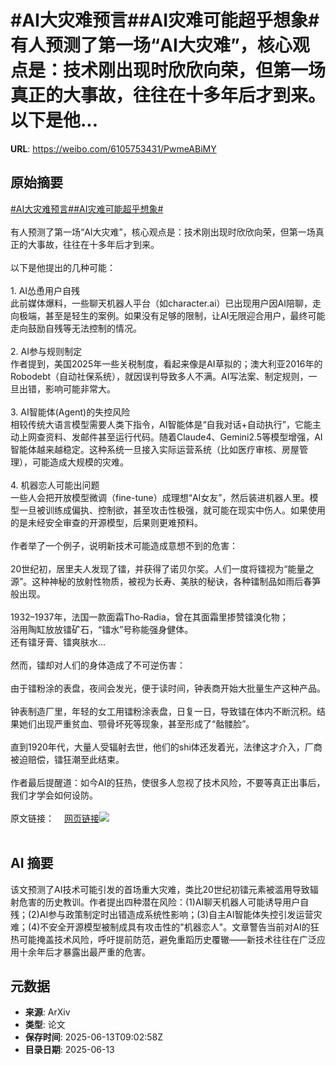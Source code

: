 # #AI大灾难预言##AI灾难可能超乎想象#有人预测了第一场“AI大灾难”，核心观点是：技术刚出现时欣欣向荣，但第一场真正的大事故，往往在十多年后才到来。以下是他...

**URL**: https://weibo.com/6105753431/PwmeABiMY

## 原始摘要

<a href="https://m.weibo.cn/search?containerid=231522type%3D1%26t%3D10%26q%3D%23AI%E5%A4%A7%E7%81%BE%E9%9A%BE%E9%A2%84%E8%A8%80%23&amp;extparam=%23AI%E5%A4%A7%E7%81%BE%E9%9A%BE%E9%A2%84%E8%A8%80%23" data-hide=""><span class="surl-text">#AI大灾难预言#</span></a><a href="https://m.weibo.cn/search?containerid=231522type%3D1%26t%3D10%26q%3D%23AI%E7%81%BE%E9%9A%BE%E5%8F%AF%E8%83%BD%E8%B6%85%E4%B9%8E%E6%83%B3%E8%B1%A1%23&amp;extparam=%23AI%E7%81%BE%E9%9A%BE%E5%8F%AF%E8%83%BD%E8%B6%85%E4%B9%8E%E6%83%B3%E8%B1%A1%23" data-hide=""><span class="surl-text">#AI灾难可能超乎想象#</span></a><br><br>有人预测了第一场“AI大灾难”，核心观点是：技术刚出现时欣欣向荣，但第一场真正的大事故，往往在十多年后才到来。<br><br>以下是他提出的几种可能：<br><br>1. AI怂恿用户自残<br>此前媒体爆料，一些聊天机器人平台（如character.ai）已出现用户因AI陪聊，走向极端，甚至是轻生的案例。如果没有足够的限制，让AI无限迎合用户，最终可能走向鼓励自残等无法控制的情况。<br><br>2. AI参与规则制定  <br>作者提到，美国2025年一些关税制度，看起来像是AI草拟的；澳大利亚2016年的Robodebt（自动社保系统），就因误判导致多人不满。AI写法案、制定规则，一旦出错，影响可能非常大。<br><br>3. AI智能体(Agent)的失控风险<br>相较传统大语言模型需要人类下指令，AI智能体是“自我对话+自动执行”，它能主动上网查资料、发邮件甚至运行代码。随着Claude4、Gemini2.5等模型增强，AI智能体越来越稳定。这种系统一旦接入实际运营系统（比如医疗审核、房屋管理），可能造成大规模的灾难。<br><br>4. 机器恋人可能出问题  <br>一些人会把开放模型微调（fine-tune）成理想“AI女友”，然后装进机器人里。模型一旦被训练成偏执、控制欲，甚至攻击性极强，就可能在现实中伤人。如果使用的是未经安全审查的开源模型，后果则更难预料。<br><br>作者举了一个例子，说明新技术可能造成意想不到的危害：<br><br>20世纪初，居里夫人发现了镭，并获得了诺贝尔奖。人们一度将镭视为“能量之源”。这种神秘的放射性物质，被视为长寿、美肤的秘诀，各种镭制品如雨后春笋般出现。<br><br>1932–1937年，法国一款面霜Tho‑Radia，曾在其面霜里掺赞镭溴化物；<br>浴用陶缸放放镭矿石，“镭水”号称能强身健体。<br>还有镭牙膏、镭爽肤水...<br><br>然而，镭却对人们的身体造成了不可逆伤害：<br><br>由于镭粉涂的表盘，夜间会发光，便于读时间，钟表商开始大批量生产这种产品。<br><br>钟表制造厂里，年轻的女工用镭粉涂表盘，日复一日，导致镭在体内不断沉积。结果她们出现严重贫血、颚骨坏死等现象，甚至形成了“骷髅脸”。<br><br>直到1920年代，大量人受辐射去世，他们的shi体还发着光，法律这才介入，厂商被迫赔偿，镭狂潮至此结束。<br><br>作者最后提醒道：如今AI的狂热，使很多人忽视了技术风险，不要等真正出事后，我们才学会如何设防。<br><br>原文链接：<a href="https://weibo.cn/sinaurl?u=https%3A%2F%2Fwww.seangoedecke.com%2Fthe-first-big-ai-disaster%2F" data-hide=""><span class="url-icon"><img style="width: 1rem;height: 1rem" src="https://h5.sinaimg.cn/upload/2015/09/25/3/timeline_card_small_web_default.png" referrerpolicy="no-referrer"></span><span class="surl-text">网页链接</span></a><img style="" src="https://tvax1.sinaimg.cn/large/006Fd7o3gy1i2dt3dycvqj30ts0zkgy1.jpg" referrerpolicy="no-referrer"><br><br>

## AI 摘要

该文预测了AI技术可能引发的首场重大灾难，类比20世纪初镭元素被滥用导致辐射危害的历史教训。作者提出四种潜在风险：(1)AI聊天机器人可能诱导用户自残；(2)AI参与政策制定时出错造成系统性影响；(3)自主AI智能体失控引发运营灾难；(4)不安全开源模型被制成具有攻击性的"机器恋人"。文章警告当前对AI的狂热可能掩盖技术风险，呼吁提前防范，避免重蹈历史覆辙——新技术往往在广泛应用十余年后才暴露出最严重的危害。

## 元数据

- **来源**: ArXiv
- **类型**: 论文
- **保存时间**: 2025-06-13T09:02:58Z
- **目录日期**: 2025-06-13
